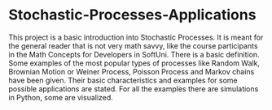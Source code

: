 # Stochastic-Processes-Applications
This project is a basic introduction into Stochastic Processes. It is meant for the general reader that is not very math savvy, like the course participants in the Math Concepts for Developers in SoftUni.
There is a basic definition. Some examples of the most popular types of processes like Random Walk, Brownian Motion or Weiner Process, Poisson Process and Markov chains have been given. Their basic characteristics and examples for some possible applications are stated. For all the examples there are simulations in Python, some are visualized.
